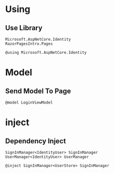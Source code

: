 # Using

## Use Library

```
Microsoft.AspNetCore.Identity
RazorPagesIntro.Pages
```

```
@using Microsoft.AspNetCore.Identity
```

# Model

## Send Model To Page

```
@model LoginViewModel
```

# inject

## Dependency Inject

```
SignInManager<IdentityUser> SignInManager
UserManager<IdentityUser> UserManager
```

```
@inject SignInManager<UserStore> SignInManager
```
